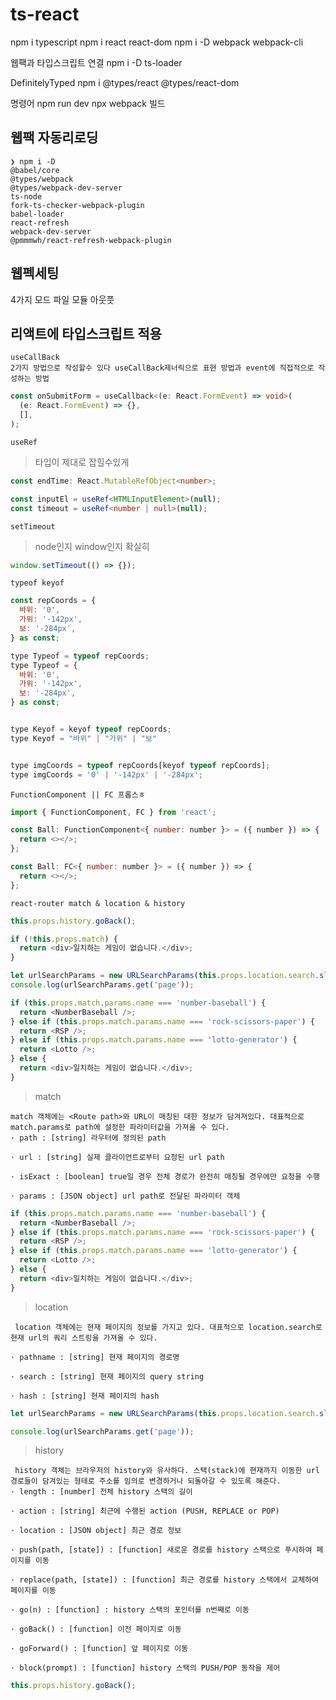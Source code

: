 # ts-react

npm i typescript
npm i react react-dom
npm i -D webpack webpack-cli

웹팩과 타입스크립트 연결
npm i -D ts-loader

DefinitelyTyped
npm i @types/react @types/react-dom

명령어
npm run dev
npx webpack 빌드

## 웹팩 자동리로딩

    ❯ npm i -D
    @babel/core
    @types/webpack
    @types/webpack-dev-server
    ts-node
    fork-ts-checker-webpack-plugin
    babel-loader
    react-refresh
    webpack-dev-server
    @pmmmwh/react-refresh-webpack-plugin

## 웹펙세팅

4가지
모드
파일
모듈
아웃풋

## 리액트에 타입스크립트 적용

>

    useCallBack
    2가지 방법으로 작성할수 있다 useCallBack제너릭으로 표현 방법과 event에 직접적으로 작성하는 방법

```ts
const onSubmitForm = useCallback<(e: React.FormEvent) => void>(
  (e: React.FormEvent) => {},
  [],
);
```

    useRef

> 타입이 제대로 잡힐수있게

```ts
const endTime: React.MutableRefObject<number>;

const inputEl = useRef<HTMLInputElement>(null);
const timeout = useRef<number | null>(null);
```

    setTimeout

> node인지 window인지 확실히

```ts
window.setTimeout(() => {});
```

    typeof keyof

```js
const repCoords = {
  바위: '0',
  가위: '-142px',
  보: '-284px',
} as const;

type Typeof = typeof repCoords;
type Typeof = {
  바위: '0',
  가위: '-142px',
  보: '-284px',
} as const;


type Keyof = keyof typeof repCoords;
type Keyof = "바위" | "가위" | "보"


type imgCoords = typeof repCoords[keyof typeof repCoords];
type imgCoords = '0' | '-142px' | '-284px';
```

    FunctionComponent || FC 프롭스ㅎ

```js
import { FunctionComponent, FC } from 'react';

const Ball: FunctionComponent<{ number: number }> = ({ number }) => {
  return <></>;
};

const Ball: FC<{ number: number }> = ({ number }) => {
  return <></>;
};
```

    react-router match & location & history

```js
this.props.history.goBack();

if (!this.props.match) {
  return <div>일치하는 게임이 없습니다.</div>;
}

let urlSearchParams = new URLSearchParams(this.props.location.search.slice(1));
console.log(urlSearchParams.get('page'));

if (this.props.match.params.name === 'number-baseball') {
  return <NumberBaseball />;
} else if (this.props.match.params.name === 'rock-scissors-paper') {
  return <RSP />;
} else if (this.props.match.params.name === 'lotto-generator') {
  return <Lotto />;
} else {
  return <div>일치하는 게임이 없습니다.</div>;
}
```

> match

    match 객체에는 <Route path>와 URL이 매칭된 대한 정보가 담겨져있다. 대표적으로 match.params로 path에 설정한 파라미터값을 가져올 수 있다.
    · path : [string] 라우터에 정의된 path

    · url : [string] 실제 클라이언트로부터 요청된 url path

    · isExact : [boolean] true일 경우 전체 경로가 완전히 매칭될 경우에만 요청을 수행

    · params : [JSON object] url path로 전달된 파라미터 객체

```js
if (this.props.match.params.name === 'number-baseball') {
  return <NumberBaseball />;
} else if (this.props.match.params.name === 'rock-scissors-paper') {
  return <RSP />;
} else if (this.props.match.params.name === 'lotto-generator') {
  return <Lotto />;
} else {
  return <div>일치하는 게임이 없습니다.</div>;
}
```

> location

     location 객체에는 현재 페이지의 정보를 가지고 있다. 대표적으로 location.search로 현재 url의 쿼리 스트링을 가져올 수 있다.

    · pathname : [string] 현재 페이지의 경로명

    · search : [string] 현재 페이지의 query string

    · hash : [string] 현재 페이지의 hash

```js
let urlSearchParams = new URLSearchParams(this.props.location.search.slice(1));

console.log(urlSearchParams.get('page'));
```

> history

     history 객체는 브라우저의 history와 유사하다. 스택(stack)에 현재까지 이동한 url 경로들이 담겨있는 형태로 주소를 임의로 변경하거나 되돌아갈 수 있도록 해준다.
    · length : [number] 전체 history 스택의 길이

    · action : [string] 최근에 수행된 action (PUSH, REPLACE or POP)

    · location : [JSON object] 최근 경로 정보

    · push(path, [state]) : [function] 새로운 경로를 history 스택으로 푸시하여 페이지를 이동

    · replace(path, [state]) : [function] 최근 경로를 history 스택에서 교체하여 페이지를 이동

    · go(n) : [function] : history 스택의 포인터를 n번째로 이동

    · goBack() : [function] 이전 페이지로 이동

    · goForward() : [function] 앞 페이지로 이동

    · block(prompt) : [function] history 스택의 PUSH/POP 동작을 제어

```js
this.props.history.goBack();
```
